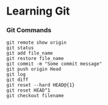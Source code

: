# Learning Git

### Git Commands

```
git remote show origin
git status
git add file_name
git restore file_name
git commit -m "Some commit message"
git push origin Head
git log
git diff
git reset --hard HEAD@{1}
git reset HEAD^1
git checkout filename
```